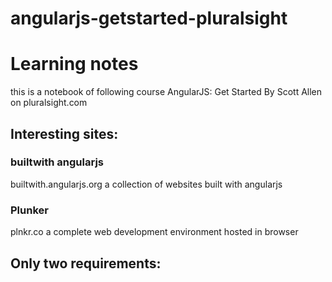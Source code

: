 # angularjs-getstarted-pluralsight

# Learning notes
this is a notebook of following course AngularJS: Get Started By Scott Allen on pluralsight.com

## Interesting sites:

### builtwith angularjs
builtwith.angularjs.org
a collection of websites built with angularjs

### Plunker
plnkr.co
a complete web development environment hosted in browser

## Only two requirements:

### <script> tag pointing to angularjs
```
<script src="angular.js"></script>
```

### ng-app directive as an attribute added to html
```
<div ng-app>
  <!-- everything within this div is under ng-app controller control -->
</div>
```

## Controller

Controllers controll information that is put on the page or save information that user types into page
Controllers use directive `ng-controller` placed as an attribute in html on a div that it will controll

`<div ng-app>` is a directive that initialises (bootstraps) angularJS in the section, preferably in the page
`<div ng-controller>` is a directive that alows to control information in the section
`<div ng-controller="MainCtrl">` controllers can have specified names
that specifically named controller needs to be created in .js file as a function assigned to a variable of that name
```
const MainCtrl = function($scope) {
  $scope.message = 'Hello!';
}
```
AngularJS will invoke this function when it needs to create the controller to manage area of the page
When AngularJS creates that controller it can pass in a parameter to that function `$scope`
We can assign model to that `$scope` argument - so `$scope` is not a model, but things that are attached to it will be a model
in the example we assigned a single property `.message` and apponted a string `"Hello!"` to it. That makes message available to us inside html so we can data bind it into a display
